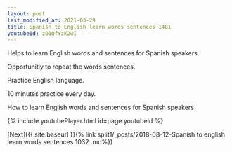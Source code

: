 ```yaml
---
layout: post
last_modified_at: 2021-03-29
title: Spanish to English learn words sentences 1481 
youtubeId: zO1QfYzK2wI
---
```

 
 
Helps to learn English words and sentences for Spanish speakers.

Opportunitiy to repeat the words sentences. 

Practice English language. 
 
10 minutes practice every day. 
 
How to learn English words and sentences for Spanish speakers 
 
{% include youtubePlayer.html id=page.youtubeId %}
 
 
[Next]({{ site.baseurl }}{% link  split1/_posts/2018-08-12-Spanish to english learn words sentences 1032 .md%})
 
